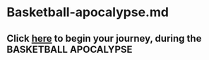 # Basketball-apocalypse.md

## Click [here](stayingupmain.md/stayingup2.md) to begin your journey, during the BASKETBALL APOCALYPSE
